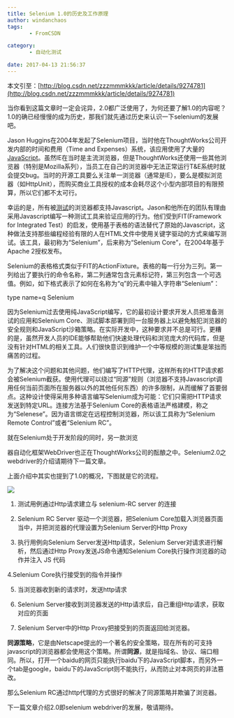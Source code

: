 ```yaml
---
title: Selenium 1.0的历史及工作原理
author: windanchaos
tags: 
       - FromCSDN

category: 
       - 自动化测试

date: 2017-04-13 21:56:37
---
```

本文引至：[http://blog.csdn.net/zzzmmmkkk/article/details/9274781](http://blog.csdn.net/zzzmmmkkk/article/details/9274781)

当你看到这篇文章时一定会诧异，2.0都广泛使用了，为何还要了解1.0的内容呢？1.0的确已经慢慢的成为历史，那我们就先通过历史来认识一下selenium的发展吧。

Jason Huggins在2004年发起了Selenium项目，当时他在ThoughtWorks公司开发内部的时间和费用（Time and Expenses）系统，该应用使用了大量的[JavaScript](http://lib.csdn.net/base/javascript "JavaScript知识库")。虽然IE在当时是主流浏览器，但是ThoughtWorks还使用一些其他浏览器（特别是Mozilla系列），当员工在自己的浏览器中无法正常运行T&E系统时就会提交bug。当时的开源工具要么关注单一浏览器（通常是IE），要么是模拟浏览器（如HttpUnit），而购买商业工具授权的成本会耗尽这个小型内部项目的有限预算，所以它们都不太可行。

幸运的是，所有被[测试](http://lib.csdn.net/base/softwaretest "软件测试知识库")的浏览器都支持Javascript。Jason和他所在的团队有理由采用Javascript编写一种测试工具来验证应用的行为。他们受到FIT(Framework for Integrated Test）的启发，使用基于表格的语法替代了原始的Javascript，这种做法支持那些编程经验有限的人在HTML文件中使用关键字驱动的方式来编写测试。该工具，最初称为“Selenium”，后来称为“Selenium Core”，在2004年基于Apache 2授权发布。

Selenium的表格格式类似于FIT的ActionFixture。表格的每一行分为三列。第一列给出了要执行的命令名称，第二列通常包含元素标记符，第三列包含一个可选值。例如，如下格式表示了如何在名称为“q”的元素中输入字符串“Selenium”：

type name=q Selenium

因为Selenium过去使用纯JavaScript编写，它的最初设计要求开发人员把准备测试的应用和Selenium Core、测试脚本部署到同一台服务器上以避免触犯浏览器的安全规则和JavaScript沙箱策略。在实际开发中，这种要求并不总是可行。更糟的是，虽然开发人员的IDE能够帮助他们快速处理代码和浏览庞大的代码库，但是没有针对HTML的相关工具。人们很快意识到维护一个中等规模的测试集是笨拙而痛苦的过程。

为了解决这个问题和其他问题，他们编写了HTTP代理，这样所有的HTTP请求都会被Selenium截获。使用代理可以绕过“同源”规则（浏览器不支持Javascript调用任何当前页面所在服务器以外的其他任何东西）的许多限制，从而缓解了首要弱点。这种设计使得采用多种语言编写Selenium成为可能：它们只需把HTTP请求发送到特定URL。连接方法基于Selenium Core的表格语法严格建模，称之为“Selenese”。因为语言绑定在远程控制浏览器，所以该工具称为“Selenium Remote Control”或者“Selenium RC”。

就在Selenium处于开发阶段的同时，另一款浏览

器自动化框架WebDriver也正在ThoughtWorks公司的酝酿之中。Selenium2.0之webdriver的介绍请期待下一篇文章。

上面介绍中其实也提到了1.0的概况，下图就是它的流程。

![](/images/dn.net-20140227220501421-watermark-2-text-aHR0cDovL2Jsb2cuY3Nkbi5uZXQvenp6bW1ta2tr-font-5a6L5L2T-fontsize-400-fill-I0JBQkFCMA==-dissolve-70-gravity-SouthEast.png)

1. 测试用例通过Http请求建立与 selenium-RC server 的连接

2. Selenium RC Server 驱动一个浏览器，把Selenium Core加载入浏览器页面当中，并把浏览器的代理设置为Selenium Server的Http Proxy

3. 执行用例向Selenium Server发送Http请求，Selenium Server对请求进行解析，然后通过Http Proxy发送JS命令通知Selenium Core执行操作浏览器的动作并注入 JS 代码

4.Selenium Core执行接受到的指令并操作

5. 当浏览器收到新的请求时，发送http请求

6. Selenium Server接收到浏览器发送的Http请求后，自己重组Http请求，获取对应的页面

7. Selenium Server中的Http Proxy把接受到的页面返回给浏览器。

**同源策略**，它是由Netscape提出的一个著名的安全策略，现在所有的可支持javascript的浏览器都会使用这个策略。所谓**同源**，就是指域名、协议、端口相同。所以，打开一个baidu的网页只能执行baidu下的JavaScript脚本，而另外一个tab是google，baidu下的JavaScript则不能执行，从而防止对本网页的非法篡改。

那么Selenium RC通过http代理的方式很好的解决了同源策略并欺骗了浏览器。

下一篇文章介绍2.0即selenium webdriver的发展，敬请期待。